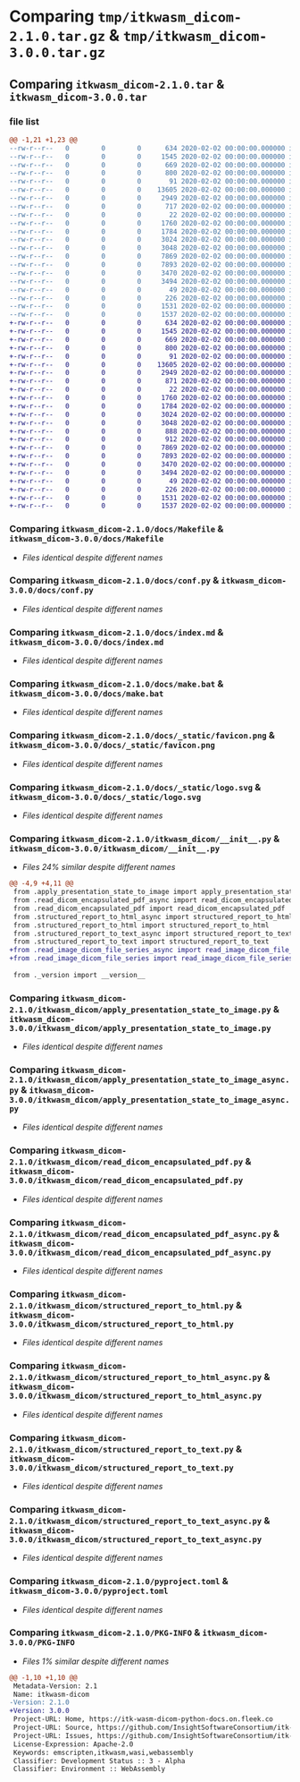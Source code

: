 # Comparing `tmp/itkwasm_dicom-2.1.0.tar.gz` & `tmp/itkwasm_dicom-3.0.0.tar.gz`

## Comparing `itkwasm_dicom-2.1.0.tar` & `itkwasm_dicom-3.0.0.tar`

### file list

```diff
@@ -1,21 +1,23 @@
--rw-r--r--   0        0        0      634 2020-02-02 00:00:00.000000 itkwasm_dicom-2.1.0/docs/Makefile
--rw-r--r--   0        0        0     1545 2020-02-02 00:00:00.000000 itkwasm_dicom-2.1.0/docs/conf.py
--rw-r--r--   0        0        0      669 2020-02-02 00:00:00.000000 itkwasm_dicom-2.1.0/docs/index.md
--rw-r--r--   0        0        0      800 2020-02-02 00:00:00.000000 itkwasm_dicom-2.1.0/docs/make.bat
--rw-r--r--   0        0        0       91 2020-02-02 00:00:00.000000 itkwasm_dicom-2.1.0/docs/requirements.txt
--rw-r--r--   0        0        0    13605 2020-02-02 00:00:00.000000 itkwasm_dicom-2.1.0/docs/_static/favicon.png
--rw-r--r--   0        0        0     2949 2020-02-02 00:00:00.000000 itkwasm_dicom-2.1.0/docs/_static/logo.svg
--rw-r--r--   0        0        0      717 2020-02-02 00:00:00.000000 itkwasm_dicom-2.1.0/itkwasm_dicom/__init__.py
--rw-r--r--   0        0        0       22 2020-02-02 00:00:00.000000 itkwasm_dicom-2.1.0/itkwasm_dicom/_version.py
--rw-r--r--   0        0        0     1760 2020-02-02 00:00:00.000000 itkwasm_dicom-2.1.0/itkwasm_dicom/apply_presentation_state_to_image.py
--rw-r--r--   0        0        0     1784 2020-02-02 00:00:00.000000 itkwasm_dicom-2.1.0/itkwasm_dicom/apply_presentation_state_to_image_async.py
--rw-r--r--   0        0        0     3024 2020-02-02 00:00:00.000000 itkwasm_dicom-2.1.0/itkwasm_dicom/read_dicom_encapsulated_pdf.py
--rw-r--r--   0        0        0     3048 2020-02-02 00:00:00.000000 itkwasm_dicom-2.1.0/itkwasm_dicom/read_dicom_encapsulated_pdf_async.py
--rw-r--r--   0        0        0     7869 2020-02-02 00:00:00.000000 itkwasm_dicom-2.1.0/itkwasm_dicom/structured_report_to_html.py
--rw-r--r--   0        0        0     7893 2020-02-02 00:00:00.000000 itkwasm_dicom-2.1.0/itkwasm_dicom/structured_report_to_html_async.py
--rw-r--r--   0        0        0     3470 2020-02-02 00:00:00.000000 itkwasm_dicom-2.1.0/itkwasm_dicom/structured_report_to_text.py
--rw-r--r--   0        0        0     3494 2020-02-02 00:00:00.000000 itkwasm_dicom-2.1.0/itkwasm_dicom/structured_report_to_text_async.py
--rw-r--r--   0        0        0       49 2020-02-02 00:00:00.000000 itkwasm_dicom-2.1.0/.gitignore
--rw-r--r--   0        0        0      226 2020-02-02 00:00:00.000000 itkwasm_dicom-2.1.0/README.md
--rw-r--r--   0        0        0     1531 2020-02-02 00:00:00.000000 itkwasm_dicom-2.1.0/pyproject.toml
--rw-r--r--   0        0        0     1537 2020-02-02 00:00:00.000000 itkwasm_dicom-2.1.0/PKG-INFO
+-rw-r--r--   0        0        0      634 2020-02-02 00:00:00.000000 itkwasm_dicom-3.0.0/docs/Makefile
+-rw-r--r--   0        0        0     1545 2020-02-02 00:00:00.000000 itkwasm_dicom-3.0.0/docs/conf.py
+-rw-r--r--   0        0        0      669 2020-02-02 00:00:00.000000 itkwasm_dicom-3.0.0/docs/index.md
+-rw-r--r--   0        0        0      800 2020-02-02 00:00:00.000000 itkwasm_dicom-3.0.0/docs/make.bat
+-rw-r--r--   0        0        0       91 2020-02-02 00:00:00.000000 itkwasm_dicom-3.0.0/docs/requirements.txt
+-rw-r--r--   0        0        0    13605 2020-02-02 00:00:00.000000 itkwasm_dicom-3.0.0/docs/_static/favicon.png
+-rw-r--r--   0        0        0     2949 2020-02-02 00:00:00.000000 itkwasm_dicom-3.0.0/docs/_static/logo.svg
+-rw-r--r--   0        0        0      871 2020-02-02 00:00:00.000000 itkwasm_dicom-3.0.0/itkwasm_dicom/__init__.py
+-rw-r--r--   0        0        0       22 2020-02-02 00:00:00.000000 itkwasm_dicom-3.0.0/itkwasm_dicom/_version.py
+-rw-r--r--   0        0        0     1760 2020-02-02 00:00:00.000000 itkwasm_dicom-3.0.0/itkwasm_dicom/apply_presentation_state_to_image.py
+-rw-r--r--   0        0        0     1784 2020-02-02 00:00:00.000000 itkwasm_dicom-3.0.0/itkwasm_dicom/apply_presentation_state_to_image_async.py
+-rw-r--r--   0        0        0     3024 2020-02-02 00:00:00.000000 itkwasm_dicom-3.0.0/itkwasm_dicom/read_dicom_encapsulated_pdf.py
+-rw-r--r--   0        0        0     3048 2020-02-02 00:00:00.000000 itkwasm_dicom-3.0.0/itkwasm_dicom/read_dicom_encapsulated_pdf_async.py
+-rw-r--r--   0        0        0      888 2020-02-02 00:00:00.000000 itkwasm_dicom-3.0.0/itkwasm_dicom/read_image_dicom_file_series.py
+-rw-r--r--   0        0        0      912 2020-02-02 00:00:00.000000 itkwasm_dicom-3.0.0/itkwasm_dicom/read_image_dicom_file_series_async.py
+-rw-r--r--   0        0        0     7869 2020-02-02 00:00:00.000000 itkwasm_dicom-3.0.0/itkwasm_dicom/structured_report_to_html.py
+-rw-r--r--   0        0        0     7893 2020-02-02 00:00:00.000000 itkwasm_dicom-3.0.0/itkwasm_dicom/structured_report_to_html_async.py
+-rw-r--r--   0        0        0     3470 2020-02-02 00:00:00.000000 itkwasm_dicom-3.0.0/itkwasm_dicom/structured_report_to_text.py
+-rw-r--r--   0        0        0     3494 2020-02-02 00:00:00.000000 itkwasm_dicom-3.0.0/itkwasm_dicom/structured_report_to_text_async.py
+-rw-r--r--   0        0        0       49 2020-02-02 00:00:00.000000 itkwasm_dicom-3.0.0/.gitignore
+-rw-r--r--   0        0        0      226 2020-02-02 00:00:00.000000 itkwasm_dicom-3.0.0/README.md
+-rw-r--r--   0        0        0     1531 2020-02-02 00:00:00.000000 itkwasm_dicom-3.0.0/pyproject.toml
+-rw-r--r--   0        0        0     1537 2020-02-02 00:00:00.000000 itkwasm_dicom-3.0.0/PKG-INFO
```

### Comparing `itkwasm_dicom-2.1.0/docs/Makefile` & `itkwasm_dicom-3.0.0/docs/Makefile`

 * *Files identical despite different names*

### Comparing `itkwasm_dicom-2.1.0/docs/conf.py` & `itkwasm_dicom-3.0.0/docs/conf.py`

 * *Files identical despite different names*

### Comparing `itkwasm_dicom-2.1.0/docs/index.md` & `itkwasm_dicom-3.0.0/docs/index.md`

 * *Files identical despite different names*

### Comparing `itkwasm_dicom-2.1.0/docs/make.bat` & `itkwasm_dicom-3.0.0/docs/make.bat`

 * *Files identical despite different names*

### Comparing `itkwasm_dicom-2.1.0/docs/_static/favicon.png` & `itkwasm_dicom-3.0.0/docs/_static/favicon.png`

 * *Files identical despite different names*

### Comparing `itkwasm_dicom-2.1.0/docs/_static/logo.svg` & `itkwasm_dicom-3.0.0/docs/_static/logo.svg`

 * *Files identical despite different names*

### Comparing `itkwasm_dicom-2.1.0/itkwasm_dicom/__init__.py` & `itkwasm_dicom-3.0.0/itkwasm_dicom/__init__.py`

 * *Files 24% similar despite different names*

```diff
@@ -4,9 +4,11 @@
 from .apply_presentation_state_to_image import apply_presentation_state_to_image
 from .read_dicom_encapsulated_pdf_async import read_dicom_encapsulated_pdf_async
 from .read_dicom_encapsulated_pdf import read_dicom_encapsulated_pdf
 from .structured_report_to_html_async import structured_report_to_html_async
 from .structured_report_to_html import structured_report_to_html
 from .structured_report_to_text_async import structured_report_to_text_async
 from .structured_report_to_text import structured_report_to_text
+from .read_image_dicom_file_series_async import read_image_dicom_file_series_async
+from .read_image_dicom_file_series import read_image_dicom_file_series
 
 from ._version import __version__
```

### Comparing `itkwasm_dicom-2.1.0/itkwasm_dicom/apply_presentation_state_to_image.py` & `itkwasm_dicom-3.0.0/itkwasm_dicom/apply_presentation_state_to_image.py`

 * *Files identical despite different names*

### Comparing `itkwasm_dicom-2.1.0/itkwasm_dicom/apply_presentation_state_to_image_async.py` & `itkwasm_dicom-3.0.0/itkwasm_dicom/apply_presentation_state_to_image_async.py`

 * *Files identical despite different names*

### Comparing `itkwasm_dicom-2.1.0/itkwasm_dicom/read_dicom_encapsulated_pdf.py` & `itkwasm_dicom-3.0.0/itkwasm_dicom/read_dicom_encapsulated_pdf.py`

 * *Files identical despite different names*

### Comparing `itkwasm_dicom-2.1.0/itkwasm_dicom/read_dicom_encapsulated_pdf_async.py` & `itkwasm_dicom-3.0.0/itkwasm_dicom/read_dicom_encapsulated_pdf_async.py`

 * *Files identical despite different names*

### Comparing `itkwasm_dicom-2.1.0/itkwasm_dicom/structured_report_to_html.py` & `itkwasm_dicom-3.0.0/itkwasm_dicom/structured_report_to_html.py`

 * *Files identical despite different names*

### Comparing `itkwasm_dicom-2.1.0/itkwasm_dicom/structured_report_to_html_async.py` & `itkwasm_dicom-3.0.0/itkwasm_dicom/structured_report_to_html_async.py`

 * *Files identical despite different names*

### Comparing `itkwasm_dicom-2.1.0/itkwasm_dicom/structured_report_to_text.py` & `itkwasm_dicom-3.0.0/itkwasm_dicom/structured_report_to_text.py`

 * *Files identical despite different names*

### Comparing `itkwasm_dicom-2.1.0/itkwasm_dicom/structured_report_to_text_async.py` & `itkwasm_dicom-3.0.0/itkwasm_dicom/structured_report_to_text_async.py`

 * *Files identical despite different names*

### Comparing `itkwasm_dicom-2.1.0/pyproject.toml` & `itkwasm_dicom-3.0.0/pyproject.toml`

 * *Files identical despite different names*

### Comparing `itkwasm_dicom-2.1.0/PKG-INFO` & `itkwasm_dicom-3.0.0/PKG-INFO`

 * *Files 1% similar despite different names*

```diff
@@ -1,10 +1,10 @@
 Metadata-Version: 2.1
 Name: itkwasm-dicom
-Version: 2.1.0
+Version: 3.0.0
 Project-URL: Home, https://itk-wasm-dicom-python-docs.on.fleek.co
 Project-URL: Source, https://github.com/InsightSoftwareConsortium/itk-wasm
 Project-URL: Issues, https://github.com/InsightSoftwareConsortium/itk-wasm/issues
 License-Expression: Apache-2.0
 Keywords: emscripten,itkwasm,wasi,webassembly
 Classifier: Development Status :: 3 - Alpha
 Classifier: Environment :: WebAssembly
```

